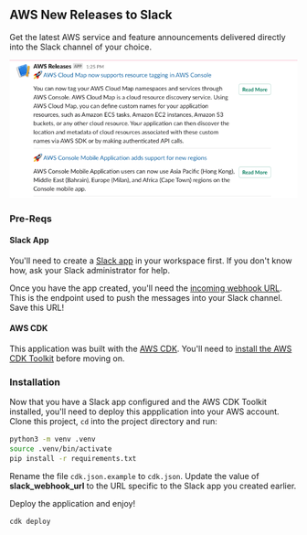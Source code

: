 
## AWS New Releases to Slack

Get the latest AWS service and feature announcements delivered directly into the Slack channel of your choice.

![Example Screenshot](docs/images/screenshot.png)

### Pre-Reqs
#### Slack App
You'll need to create a [Slack app](https://api.slack.com/start) in your workspace first. If you don't know how, ask your Slack administrator for help.

Once you have the app created, you'll need the [incoming webhook URL](https://api.slack.com/start/planning/communicating#communicating-with-users__incoming-webhooks). This is the endpoint used to push the messages into your Slack channel. Save this URL!

#### AWS CDK
This application was built with the [AWS CDK](https://docs.aws.amazon.com/cdk/latest/guide/getting_started.html). You'll need to [install the AWS CDK Toolkit](https://docs.aws.amazon.com/cdk/latest/guide/getting_started.html) before moving on.

### Installation

Now that you have a Slack app configured and the AWS CDK Toolkit installed, you'll need to deploy this appplication into your AWS account. Clone this project, `cd` into the project directory and run:

```bash
python3 -m venv .venv
source .venv/bin/activate
pip install -r requirements.txt
```

Rename the file `cdk.json.example` to `cdk.json`. Update the value of __slack_webhook_url__ to the URL specific to the Slack app you created earlier. 

Deploy the application and enjoy!

```bash
cdk deploy
```